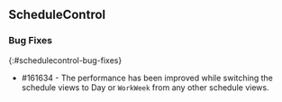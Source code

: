 ## ScheduleControl

### Bug Fixes
{:#schedulecontrol-bug-fixes}

* \#161634 - The performance has been improved while switching the schedule views to Day or `WorkWeek` from any other schedule views.